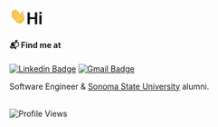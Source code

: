 <h1> <img src="https://raw.githubusercontent.com/ABSphreak/ABSphreak/master/gifs/Hi.gif" width="30px">Hi</h1>
</h1>

#### 📬 Find me at
[![Linkedin Badge](https://img.shields.io/badge/-LinkedIn-blue?style=flat-square&logo=Linkedin&logoColor=white&link=https://www.linkedin.com/in/hemanthkollipara/)](https://www.linkedin.com/in/guy-greenleaf/)
[![Gmail Badge](https://img.shields.io/badge/-Gmail-d14836?style=flat-square&logo=Gmail&logoColor=white&link=mailto:defcon.sentinal95@gmail.com)](mailto:yaweh23@gmail.com)


Software Engineer & [Sonoma State University](https://www.sonoma.edu/) alumni.<br/><br/>


<!--<p align="center">
<img align="center" src="https://github-readme-stats.vercel.app/api?username=guygreenleaf&show_icons=true&line_height=21&theme=tokyonight" alt="guygreenleaf's Github Stats" />
</p>-->



![Profile Views](https://komarev.com/ghpvc/?username=guygreenleaf)
